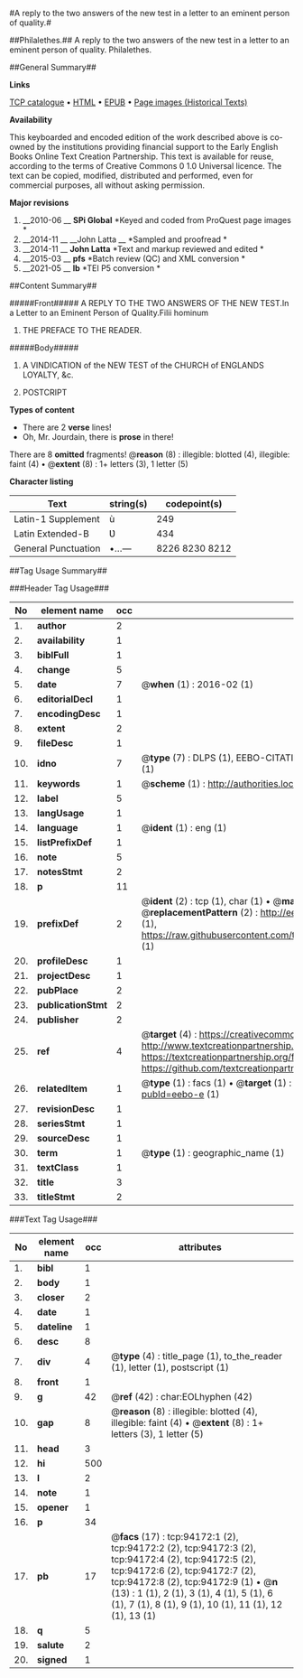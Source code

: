 #A reply to the two answers of the new test in a letter to an eminent person of quality.#

##Philalethes.##
A reply to the two answers of the new test in a letter to an eminent person of quality.
Philalethes.

##General Summary##

**Links**

[TCP catalogue](http://www.ota.ox.ac.uk/tcp/)  • 
[HTML](http://tei.it.ox.ac.uk/tcp/Texts-HTML/free/A57/A57034.html)  • 
[EPUB](http://tei.it.ox.ac.uk/tcp/Texts-EPUB/free/A57/A57034.epub) • 
[Page images (Historical Texts)](https://historicaltexts.jisc.ac.uk/eebo-12818184e)

**Availability**

This keyboarded and encoded edition of the work described above is co-owned by the
    institutions providing financial support to the Early English Books Online Text Creation
    Partnership. This text is available for reuse, according to the terms of  Creative Commons 0 1.0 Universal
    licence. The text can be copied, modified, distributed and performed, even for commercial
    purposes, all without asking permission.

**Major revisions**

1. __2010-06 __ __SPi Global__ *Keyed and coded from ProQuest page images *
1. __2014-11 __ __John Latta __ *Sampled and proofread *
1. __2014-11 __ __John Latta__ *Text and markup reviewed and edited *
1. __2015-03 __ __pfs__ *Batch review (QC) and XML conversion *
1. __2021-05 __ __lb__ *TEI P5 conversion *

##Content Summary##

#####Front#####
A REPLY TO THE TWO ANSWERS OF THE NEW TEST.In a Letter to an Eminent Person of Quality.Filii hominum
1. THE PREFACE TO THE READER.

#####Body#####

1. A VINDICATION of the NEW TEST of the CHURCH of ENGLANDS LOYALTY, &c.

1. POSTCRIPT

**Types of content**

  * There are 2 **verse** lines!
  * Oh, Mr. Jourdain, there is **prose** in there!

There are 8 **omitted** fragments! 
 @__reason__ (8) : illegible: blotted (4), illegible: faint (4)  •  @__extent__ (8) : 1+ letters (3), 1 letter (5)

**Character listing**


|Text|string(s)|codepoint(s)|
|---|---|---|
|Latin-1 Supplement|ù|249|
|Latin Extended-B|Ʋ|434|
|General Punctuation|•…—|8226 8230 8212|

##Tag Usage Summary##

###Header Tag Usage###

|No|element name|occ|attributes|
|---|---|---|---|
|1.|__author__|2||
|2.|__availability__|1||
|3.|__biblFull__|1||
|4.|__change__|5||
|5.|__date__|7| @__when__ (1) : 2016-02 (1)|
|6.|__editorialDecl__|1||
|7.|__encodingDesc__|1||
|8.|__extent__|2||
|9.|__fileDesc__|1||
|10.|__idno__|7| @__type__ (7) : DLPS (1), EEBO-CITATION (1), VID (1), EEBO-PROQUEST (1), STC (2), OCLC (1)|
|11.|__keywords__|1| @__scheme__ (1) : http://authorities.loc.gov/ (1)|
|12.|__label__|5||
|13.|__langUsage__|1||
|14.|__language__|1| @__ident__ (1) : eng (1)|
|15.|__listPrefixDef__|1||
|16.|__note__|5||
|17.|__notesStmt__|2||
|18.|__p__|11||
|19.|__prefixDef__|2| @__ident__ (2) : tcp (1), char (1)  •  @__matchPattern__ (2) : ([0-9\-]+):([0-9IVX]+) (1), (.+) (1)  •  @__replacementPattern__ (2) : http://eebo.chadwyck.com/downloadtiff?vid=$1&page=$2 (1), https://raw.githubusercontent.com/textcreationpartnership/Texts/master/tcpchars.xml#$1 (1)|
|20.|__profileDesc__|1||
|21.|__projectDesc__|1||
|22.|__pubPlace__|2||
|23.|__publicationStmt__|2||
|24.|__publisher__|2||
|25.|__ref__|4| @__target__ (4) : https://creativecommons.org/publicdomain/zero/1.0/ (1), http://www.textcreationpartnership.org/docs/. (1), https://textcreationpartnership.org/faq/#faq05 (1), https://github.com/textcreationpartnership (1)|
|26.|__relatedItem__|1| @__type__ (1) : facs (1)  •  @__target__ (1) : https://data.historicaltexts.jisc.ac.uk/view?pubId=eebo-e (1)|
|27.|__revisionDesc__|1||
|28.|__seriesStmt__|1||
|29.|__sourceDesc__|1||
|30.|__term__|1| @__type__ (1) : geographic_name (1)|
|31.|__textClass__|1||
|32.|__title__|3||
|33.|__titleStmt__|2||


###Text Tag Usage###

|No|element name|occ|attributes|
|---|---|---|---|
|1.|__bibl__|1||
|2.|__body__|1||
|3.|__closer__|2||
|4.|__date__|1||
|5.|__dateline__|1||
|6.|__desc__|8||
|7.|__div__|4| @__type__ (4) : title_page (1), to_the_reader (1), letter (1), postscript (1)|
|8.|__front__|1||
|9.|__g__|42| @__ref__ (42) : char:EOLhyphen (42)|
|10.|__gap__|8| @__reason__ (8) : illegible: blotted (4), illegible: faint (4)  •  @__extent__ (8) : 1+ letters (3), 1 letter (5)|
|11.|__head__|3||
|12.|__hi__|500||
|13.|__l__|2||
|14.|__note__|1||
|15.|__opener__|1||
|16.|__p__|34||
|17.|__pb__|17| @__facs__ (17) : tcp:94172:1 (2), tcp:94172:2 (2), tcp:94172:3 (2), tcp:94172:4 (2), tcp:94172:5 (2), tcp:94172:6 (2), tcp:94172:7 (2), tcp:94172:8 (2), tcp:94172:9 (1)  •  @__n__ (13) : 1 (1), 2 (1), 3 (1), 4 (1), 5 (1), 6 (1), 7 (1), 8 (1), 9 (1), 10 (1), 11 (1), 12 (1), 13 (1)|
|18.|__q__|5||
|19.|__salute__|2||
|20.|__signed__|1||
